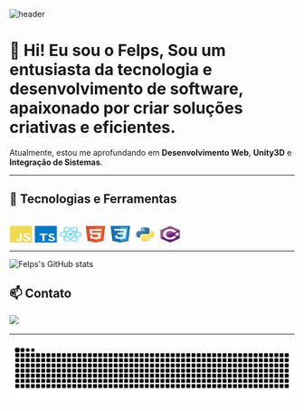 ![header](https://capsule-render.vercel.app/api?type=waving&color=gradient&height=180&section=header&text=Felps%20BR&fontSize=40&fontAlignY=35&animation=fadeIn)
# 👋 Hi! Eu sou o Felps, Sou um entusiasta da tecnologia e desenvolvimento de software, apaixonado por criar soluções criativas e eficientes.  
Atualmente, estou me aprofundando em **Desenvolvimento Web**, **Unity3D** e **Integração de Sistemas**.  

---


## 🚀 Tecnologias e Ferramentas

<div style="display: inline_block"><br>
  <img align="center" alt="JavaScript" height="30" width="40" src="https://raw.githubusercontent.com/devicons/devicon/master/icons/javascript/javascript-plain.svg">
  <img align="center" alt="TypeScript" height="30" width="40" src="https://raw.githubusercontent.com/devicons/devicon/master/icons/typescript/typescript-plain.svg">
  <img align="center" alt="React" height="30" width="40" src="https://raw.githubusercontent.com/devicons/devicon/master/icons/react/react-original.svg">
  <img align="center" alt="HTML5" height="30" width="40" src="https://raw.githubusercontent.com/devicons/devicon/master/icons/html5/html5-original.svg">
  <img align="center" alt="CSS3" height="30" width="40" src="https://raw.githubusercontent.com/devicons/devicon/master/icons/css3/css3-original.svg">
  <img align="center" alt="Python" height="30" width="40" src="https://raw.githubusercontent.com/devicons/devicon/master/icons/python/python-original.svg">
  <img align="center" alt="Csharp" height="30" width="40" src="https://raw.githubusercontent.com/devicons/devicon/master/icons/csharp/csharp-original.svg">
</div>


---
![Felps's GitHub stats](https://github-readme-stats.vercel.app/api?username=felpsbrz&show_icons=true&theme=tokyonight)
## 📫 Contato

<a href="mailto:felpsfatec@gmail.com">
  <img src="https://img.shields.io/badge/-Gmail-%23333?style=for-the-badge&logo=gmail&logoColor=white">
</a>

---

![Snake animation](https://github.com/felps-br/felps-br/blob/output/github-contribution-grid-snake.svg)
